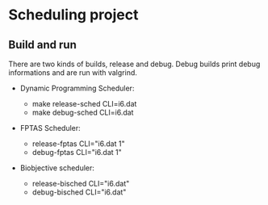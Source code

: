 # Scheduling project

## Build and run

There are two kinds of builds, release and debug. Debug builds print debug
informations and are run with valgrind.


* Dynamic Programming Scheduler:
    
    - make release-sched CLI=i6.dat
    - make debug-sched CLI=i6.dat

* FPTAS Scheduler:
    
    - release-fptas CLI="i6.dat 1"
    - debug-fptas CLI="i6.dat 1"


* Biobjective scheduler:

    - release-bisched CLI="i6.dat"
    - debug-bisched CLI="i6.dat"
